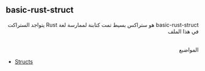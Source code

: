 ## basic-rust-struct

<div dir="rtl">
basic-rust-struct هو ستراكس بسيط تمت كتابنة لممارسة لغة Rust  يتواجد الستراكت في هذا الملف
<br> <br> 

المواضبع
<div dir="ltr">

* [Structs](https://doc.rust-lang.org/book/ch05-01-defining-structs.html)